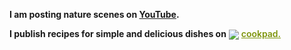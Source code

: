 **I am posting nature scenes on [YouTube](https://youtube.com/@user-nr5ck5yt8c?feature=shared).** 

**I publish recipes for simple and delicious dishes on**  <a target="_blank" href="https://cookpad.com"><img style="border: 0px; vertical-align: middle;" src="https://img3.cookpad.com/image/link/cpicon.gif" /></a> <a style="color:#7d940a;font-weight:600;" target="_blank" href="https://cookpad.com/recipe/7865085">cookpad.</a>


